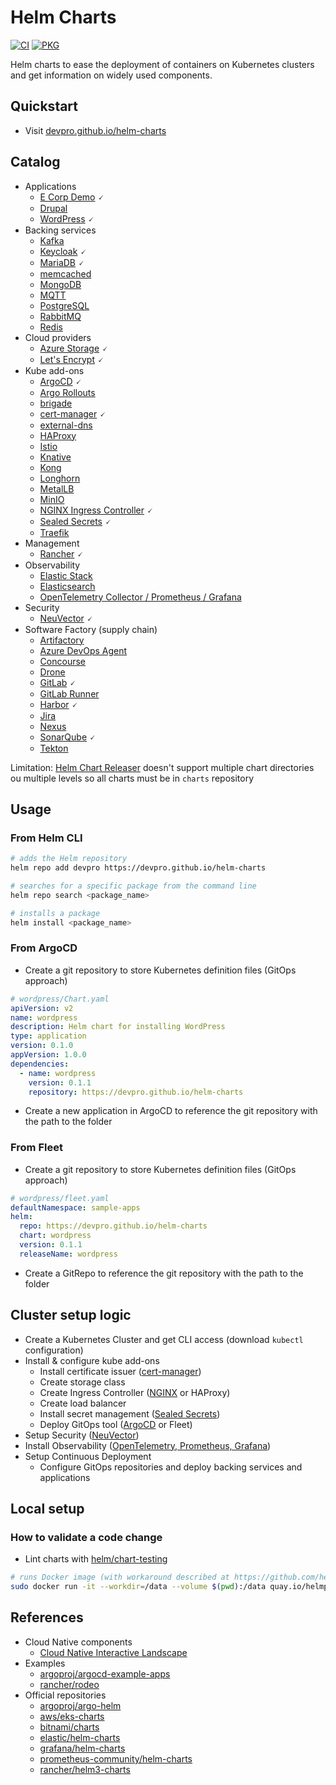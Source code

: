# Helm Charts

[![CI](https://github.com/devpro/helm-charts/actions/workflows/ci.yml/badge.svg)](https://github.com/devpro/helm-charts/actions/workflows/ci.yml)
[![PKG](https://github.com/devpro/helm-charts/actions/workflows/pkg.yml/badge.svg)](https://github.com/devpro/helm-charts/actions/workflows/pkg.yml)

Helm charts to ease the deployment of containers on Kubernetes clusters and get information on widely used components.

## Quickstart

* Visit [devpro.github.io/helm-charts](https://devpro.github.io/helm-charts/)

## Catalog

* Applications
  * [E Corp Demo](charts/ecorp-demo/README.md) 🗸
  * [Drupal](charts/drupal/README.md)
  * [WordPress](charts/wordpress/README.md) 🗸
* Backing services
  * [Kafka](charts/kafka/README.md)
  * [Keycloak](charts/keycloak/README.md) 🗸
  * [MariaDB](charts/mariadb/README.md) 🗸
  * [memcached](charts/memcached/README.md)
  * [MongoDB](charts/mongodb/README.md)
  * [MQTT](charts/mqtt/README.md)
  * [PostgreSQL](charts/postgresql/README.md)
  * [RabbitMQ](charts/rabbitmq/README.md)
  * [Redis](charts/redis/README.md)
* Cloud providers
  * [Azure Storage](charts/azure-storage/README.md) 🗸
  * [Let's Encrypt](charts/letsencrypt/README.md) 🗸
* Kube add-ons
  * [ArgoCD](charts/argo-cd/README.md) 🗸
  * [Argo Rollouts](charts/argo-rollouts/README.md)
  * [brigade](charts/brigade/README.md)
  * [cert-manager](charts/cert-manager/README.md) 🗸
  * [external-dns](charts/external-dns/README.md)
  * [HAProxy](charts/haproxy/README.md)
  * [Istio](charts/istio/README.md)
  * [Knative](charts/knative/README.md)
  * [Kong](charts/kong/README.md)
  * [Longhorn](charts/longhorn/README.md)
  * [MetalLB](charts/metallb/README.md)
  * [MinIO](charts/minio/README.md)
  * [NGINX Ingress Controller](charts/ingress-nginx/README.md) 🗸
  * [Sealed Secrets](charts/sealed-secrets/README.md) 🗸
  * [Traefik](charts/traefik/README.md)
* Management
  * [Rancher](charts/rancher/README.md) 🗸
* Observability
  * [Elastic Stack](charts/elastic-stack/README.md)
  * [Elasticsearch](charts/elasticsearch/README.md)
  * [OpenTelemetry Collector / Prometheus / Grafana](charts/otel-prometheus-grafana/README.md)
* Security
  * [NeuVector](charts/neuvector/README.md) 🗸
* Software Factory (supply chain)
  * [Artifactory](charts/artifactory/README.md)
  * [Azure DevOps Agent](charts/azure-devops-agent/README.md)
  * [Concourse](charts/concourse/README.md)
  * [Drone](charts/drone/README.md)
  * [GitLab](charts/gitlab/README.md) 🗸
  * [GitLab Runner](charts/gitlab-runner/README.md)
  * [Harbor](charts/harbor/README.md) 🗸
  * [Jira](charts/jira/README.md)
  * [Nexus](charts/nexus/README.md)
  * [SonarQube](charts/sonarqube/README.md) 🗸
  * [Tekton](charts/tekton/README.md)

Limitation: [Helm Chart Releaser](https://github.com/helm/chart-releaser) doesn't support multiple chart directories ou multiple levels so all charts must be in `charts` repository

## Usage

### From Helm CLI

```bash
# adds the Helm repository
helm repo add devpro https://devpro.github.io/helm-charts

# searches for a specific package from the command line
helm repo search <package_name>

# installs a package
helm install <package_name>
```

### From ArgoCD

* Create a git repository to store Kubernetes definition files (GitOps approach)

```yaml
# wordpress/Chart.yaml
apiVersion: v2
name: wordpress
description: Helm chart for installing WordPress
type: application
version: 0.1.0
appVersion: 1.0.0
dependencies:
  - name: wordpress
    version: 0.1.1
    repository: https://devpro.github.io/helm-charts
```

* Create a new application in ArgoCD to reference the git repository with the path to the folder

### From Fleet

* Create a git repository to store Kubernetes definition files (GitOps approach)

```yaml
# wordpress/fleet.yaml
defaultNamespace: sample-apps
helm:
  repo: https://devpro.github.io/helm-charts
  chart: wordpress
  version: 0.1.1
  releaseName: wordpress
```

* Create a GitRepo to reference the git repository with the path to the folder

## Cluster setup logic

* Create a Kubernetes Cluster and get CLI access (download `kubectl` configuration)
* Install & configure kube add-ons
  * Install certificate issuer ([cert-manager](./charts/cert-manager/README.md))
  * Create storage class
  * Create Ingress Controller ([NGINX](./charts/ingress-nginx/README.md) or HAProxy)
  * Create load balancer
  * Install secret management ([Sealed Secrets](./charts/sealed-secrets/README.md))
  * Deploy GitOps tool ([ArgoCD](./charts/argocd/README.md) or Fleet)
* Setup Security ([NeuVector](./charts/neuvector/README.md))
* Install Observability ([OpenTelemetry, Prometheus, Grafana](./charts/otel-prometheus-grafana/README.md))
* Setup Continuous Deployment
  * Configure GitOps repositories and deploy backing services and applications

## Local setup

### How to validate a code change

* Lint charts with [helm/chart-testing](https://github.com/helm/chart-testing)

```bash
# runs Docker image (with workaround described at https://github.com/helm/chart-testing/issues/464)
sudo docker run -it --workdir=/data --volume $(pwd):/data quay.io/helmpack/chart-testing:v3.7.1 /bin/sh -c "git config --global --add safe.directory /data; ct list-changed --target-branch main"
```

## References

* Cloud Native components
  * [Cloud Native Interactive Landscape](https://landscape.cncf.io/)
* Examples
  * [argoproj/argocd-example-apps](https://github.com/argoproj/argocd-example-apps)
  * [rancher/rodeo](https://github.com/rancher/rodeo)
* Official repositories
  * [argoproj/argo-helm](https://github.com/argoproj/argo-helm)
  * [aws/eks-charts](https://github.com/aws/eks-charts)
  * [bitnami/charts](https://github.com/bitnami/charts)
  * [elastic/helm-charts](https://github.com/elastic/helm-charts)
  * [grafana/helm-charts](https://github.com/grafana/helm-charts)
  * [prometheus-community/helm-charts](https://github.com/prometheus-community/helm-charts)
  * [rancher/helm3-charts](https://github.com/rancher/helm3-charts)
